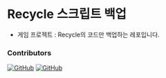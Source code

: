 # Recycle 스크립트 백업
- 게임 프로젝트 : Recycle의 코드만 백업하는 레포입니다. 
### Contributors
[![GitHub](https://img.shields.io/badge/GitHub-YonghwaJeong-181717?style=for-the-badge&logo=github)](https://github.com/YonghwaJeong)
[![GitHub](https://img.shields.io/badge/GitHub-sandumy-181717?style=for-the-badge&logo=github)](https://github.com/sandumy)
